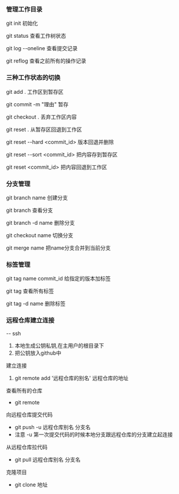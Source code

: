 ### 管理工作目录

git  init  	初始化

git  status  查看工作树状态

git  log  --oneline    查看提交记录

git reflog     查看之前所有的操作记录

### 三种工作状态的切换

git   add	.	工作区到暂存区

git	commit -m 	"理由" 暂存

git	checkout	.	丢弃工作区内容

git	reset	.	从暂存区回退到工作区

git	reset  --hard <commit_id>   版本回退并删除

git	reset  --sort	<commit_id>   把内容存到暂存区

git reset <commit_id> 把内容回退到工作区 

### 分支管理

git	branch	name	创建分支

git	branch	查看分支

git	branch	-d	name	删除分支

git	checkout	name	切换分支

git	merge	name	把name分支合并到当前分支

### 标签管理

git	tag	name	commit_id	给指定的版本加标签

git	tag	查看所有标签

git	tag	-d	name	删除标签

### 远程仓库建立连接 

-- ssh

1. 本地生成公钥私钥,在主用户的根目录下 
2. 把公钥放入github中 

建立连接

1. git remote add '远程仓库的别名' 远程仓库的地址 

查看所有的仓库

- git remote

向远程仓库提交代码

- git push -u 远程仓库别名 分支名 
- 注意 -u 第一次提交代码的时候本地分支跟远程仓库的分支建立起连接

从远程仓库拉代码 

- git pull	远程仓库别名	分支名

克隆项目

- git	clone	地址



